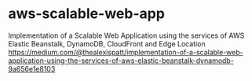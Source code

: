 # aws-scalable-web-app
 Implementation of a Scalable Web Application using the services of AWS Elastic Beanstalk, DynamoDB, CloudFront and Edge Location
https://medium.com/@thealexispatt/implementation-of-a-scalable-web-application-using-the-services-of-aws-elastic-beanstalk-dynamodb-9a656e1e8103

